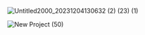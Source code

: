 ![Untitled2000_20231204130632 (2) (23) (1)](https://github.com/user-attachments/assets/911696a7-7c37-4181-b68d-560a45f091cf)

![New Project (50)](https://github.com/user-attachments/assets/5a003075-598d-4872-9885-8e6669e5b03a)
